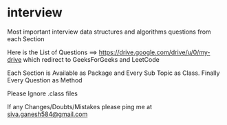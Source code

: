 # interview
Most important interview data structures and algorithms questions from each Section


Here is the List of Questions  ==> https://drive.google.com/drive/u/0/my-drive      which redirect to GeeksForGeeks and LeetCode

Each Section is Available as Package and Every Sub Topic as Class. Finally Every Question as Method

Please Ignore .class files


If any Changes/Doubts/Mistakes please ping me at siva.ganesh584@gmail.com

